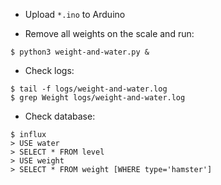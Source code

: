 * Upload `*.ino` to Arduino

* Remove all weights on the scale and run:

```console
$ python3 weight-and-water.py &
```

* Check logs:

```console
$ tail -f logs/weight-and-water.log
$ grep Weight logs/weight-and-water.log
```

* Check database:

```console
$ influx
> USE water
> SELECT * FROM level
> USE weight
> SELECT * FROM weight [WHERE type='hamster']
```
